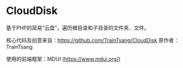 # CloudDisk
基于PHP的简易“云盘”，遍历根目录和子目录的文件夹、文件。

核心代码及创意来自：https://github.com/TrainTsang/CloudDisk
原作者：TrainTsang

使用的前端框架：MDUI (https://www.mdui.org/)

